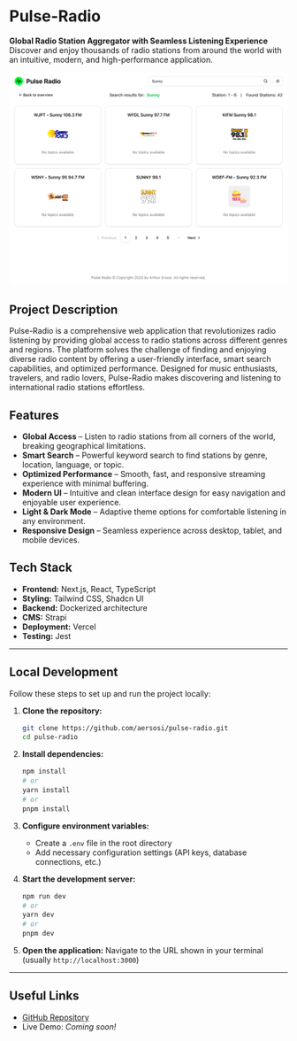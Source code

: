 # Pulse-Radio

**Global Radio Station Aggregator with Seamless Listening Experience**  
Discover and enjoy thousands of radio stations from around the world with an intuitive, modern, and high-performance application.

![Pulse-Radio Screenshot](https://github.com/aersosi/pulse-radio/blob/development/pulseRadio_120525.png?raw=true)

## Project Description

Pulse-Radio is a comprehensive web application that revolutionizes radio listening by providing global access to radio stations across different genres and regions. The platform solves the challenge of finding and enjoying diverse radio content by offering a user-friendly interface, smart search capabilities, and optimized performance. Designed for music enthusiasts, travelers, and radio lovers, Pulse-Radio makes discovering and listening to international radio stations effortless.

## Features

- **Global Access** – Listen to radio stations from all corners of the world, breaking geographical limitations.
- **Smart Search** – Powerful keyword search to find stations by genre, location, language, or topic.
- **Optimized Performance** – Smooth, fast, and responsive streaming experience with minimal buffering.
- **Modern UI** – Intuitive and clean interface design for easy navigation and enjoyable user experience.
- **Light & Dark Mode** – Adaptive theme options for comfortable listening in any environment.
- **Responsive Design** – Seamless experience across desktop, tablet, and mobile devices.

## Tech Stack

- **Frontend:** Next.js, React, TypeScript
- **Styling:** Tailwind CSS, Shadcn UI
- **Backend:** Dockerized architecture
- **CMS:** Strapi
- **Deployment:** Vercel
- **Testing:** Jest

---

## Local Development

Follow these steps to set up and run the project locally:

1. **Clone the repository:**
    ```bash
    git clone https://github.com/aersosi/pulse-radio.git
    cd pulse-radio
    ```

2. **Install dependencies:**
    ```bash
    npm install
    # or
    yarn install
    # or
    pnpm install
    ```

3. **Configure environment variables:**
    * Create a `.env` file in the root directory
    * Add necessary configuration settings (API keys, database connections, etc.)

4. **Start the development server:**
    ```bash
    npm run dev
    # or
    yarn dev
    # or
    pnpm dev
    ```

5. **Open the application:**
   Navigate to the URL shown in your terminal (usually `http://localhost:3000`)

---

## Useful Links

- [GitHub Repository](https://github.com/aersosi/pulse-radio)
- Live Demo: *Coming soon!*